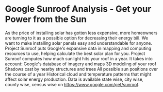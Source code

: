 # Google Sunroof Analysis - Get your Power from the Sun
As the price of installing solar has gotten less expensive, more homeowners are turning to it as a possible option for decreasing their energy bill. We want to make installing solar panels easy and understandable for anyone. Project Sunroof puts Google's expansive data in mapping and computing resources to use, helping calculate the best solar plan for you. Project Sunroof computes how much sunlight hits your roof in a year. It takes into account: Google's database of imagery and maps 3D modeling of your roof Shadows cast by nearby structures and trees All possible sun positions over the course of a year Historical cloud and temperature patterns that might affect solar energy production. Data is available state wise, city wise, county wise, census wise on https://www.google.com/get/sunroof.
